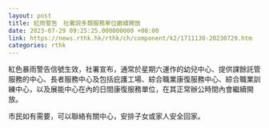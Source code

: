 ```yaml
---
layout: post
title: 紅雨警告　社署說多類服務單位繼續開放
date: 2023-07-29 09:25:25.000000000 +08:00
link: https://news.rthk.hk/rthk/ch/component/k2/1711130-20230729.htm
categories: rthk
---
```


紅色暴雨警告信號生效，社署宣布，通常於星期六運作的幼兒中心、提供課餘託管服務的中心、長者服務中心及包括庇護工場、綜合職業康復服務中心、綜合職業訓練中心，以及展能中心在內的日間康復服務單位，在其正常辦公時間內會繼續開放。

市民如有需要，可以聯絡有關中心，安排子女或家人安全回家。
